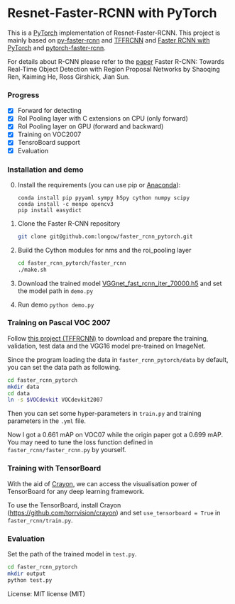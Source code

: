 # Resnet-Faster-RCNN with PyTorch
This is a [PyTorch](https://github.com/pytorch/pytorch)
implementation of Resnet-Faster-RCNN. 
This project is mainly based on [py-faster-rcnn](https://github.com/rbgirshick/py-faster-rcnn)
and [TFFRCNN](https://github.com/CharlesShang/TFFRCNN)
and [Faster RCNN with PyTorch](https://github.com/longcw/faster_rcnn_pytorch)
and [pytorch-faster-rcnn](https://github.com/ruotianluo/pytorch-faster-rcnn).

For details about R-CNN please refer to the [paper](https://arxiv.org/abs/1506.01497) 
Faster R-CNN: Towards Real-Time Object Detection with Region Proposal Networks 
by Shaoqing Ren, Kaiming He, Ross Girshick, Jian Sun.

### Progress

- [x] Forward for detecting
- [x] RoI Pooling layer with C extensions on CPU (only forward)
- [x] RoI Pooling layer on GPU (forward and backward)
- [x] Training on VOC2007
- [x] TensroBoard support
- [x] Evaluation

### Installation and demo
0. Install the requirements (you can use pip or [Anaconda](https://www.continuum.io/downloads)):

    ```
    conda install pip pyyaml sympy h5py cython numpy scipy
    conda install -c menpo opencv3
    pip install easydict
    ```


1. Clone the Faster R-CNN repository
    ```bash
    git clone git@github.com:longcw/faster_rcnn_pytorch.git
    ```

2. Build the Cython modules for nms and the roi_pooling layer
    ```bash
    cd faster_rcnn_pytorch/faster_rcnn
    ./make.sh
    ```
3. Download the trained model [VGGnet_fast_rcnn_iter_70000.h5](https://drive.google.com/open?id=0B4pXCfnYmG1WOXdpYVFybWxiZFE) 
and set the model path in `demo.py`
3. Run demo `python demo.py`

### Training on Pascal VOC 2007

Follow [this project (TFFRCNN)](https://github.com/CharlesShang/TFFRCNN)
to download and prepare the training, validation, test data 
and the VGG16 model pre-trained on ImageNet. 

Since the program loading the data in `faster_rcnn_pytorch/data` by default,
you can set the data path as following.
```bash
cd faster_rcnn_pytorch
mkdir data
cd data
ln -s $VOCdevkit VOCdevkit2007
```

Then you can set some hyper-parameters in `train.py` and training parameters in the `.yml` file.

Now I got a 0.661 mAP on VOC07 while the origin paper got a 0.699 mAP.
You may need to tune the loss function defined in `faster_rcnn/faster_rcnn.py` by yourself.

### Training with TensorBoard
With the aid of [Crayon](https://github.com/torrvision/crayon),
we can access the visualisation power of TensorBoard for any 
deep learning framework.

To use the TensorBoard, install Crayon (https://github.com/torrvision/crayon)
and set `use_tensorboard = True` in `faster_rcnn/train.py`.

### Evaluation
Set the path of the trained model in `test.py`.
```bash
cd faster_rcnn_pytorch
mkdir output
python test.py
```

License: MIT license (MIT)
